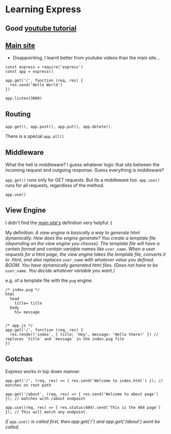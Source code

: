 # Learning Express

## Good [youtube tutorial](https://www.youtube.com/watch?v=Lr9WUkeYSA8&list=PL4cUxeGkcC9jsz4LDYc6kv3ymONOKxwBU&index=6)

## [Main site](https://expressjs.com/)
- Disappointing, I learnt better from youtube videos than the main site...

```
const express = require('express')
const app = express()
 
app.get('/', function (req, res) {
  res.send('Hello World')
})
 
app.listen(3000)
```

## Routing
`app.get(), app.post(), app.put(), app.delete()`.

There is a special `app.all()`

## Middleware

What the hell is middleware? I guess whatever logic that sits between the incoming request and outgoing response. Guess everything is middleware?

`app.get()` runs only for GET requests. But its a middleware too. `app.use()` runs for all requests, regardless of the method.

`app.use()`


## View Engine
I didn't find the [main site's](https://expressjs.com/en/guide/using-template-engines.html) definition very helpful :(

My definition: *A view engine is basically a way to generate html dynamically. How does the engine generate? You create a template file (depending on the view engine you choose). The template file will have a certain format and contain variable names like `user_name`. When a user requests for a html page, the view engine takes the template file, converts it to .html, and also replaces `user_name` with whatever value you defined. BOOM. You have dynamically generated html files. (Does not have to be `user_name`. You decide whatever variable you want.)*

e.g. of a template file with the `pug` engine.
```
/* index.pug */
html
  head
    title= title
  body
    h1= message


/* app.js */
app.get('/', function (req, res) {
  res.render('index', { title: 'Hey', message: 'Hello there!' }) // replaces `title` and `message` in the index.pug file
})
```

## Gotchas
Express works in top down manner.
```
app.get('/', (req, res) => { res.send('Welcome to index.html') }); // matches on root path

app.get('/about', (req, res) => { res.send('Welcome to about page') }); // matches with /about endpoint

app.use((req, res) => { res.status(404).send('This is the 404 page') }); // This will match any endpoint.
```
*if `app.use()` is called first, then app.get('/') and app.get('/about') wont be called.*
